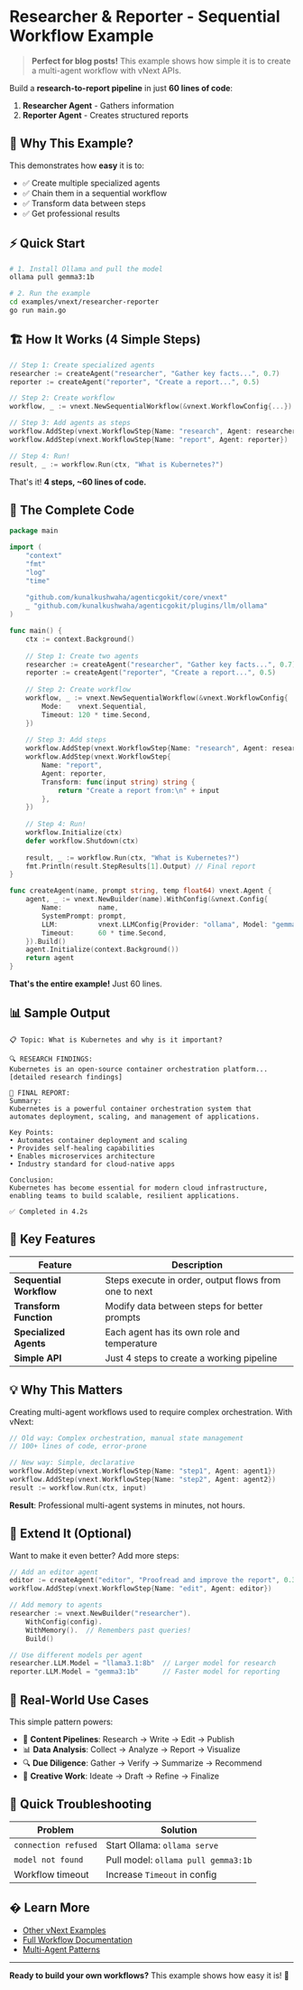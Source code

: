 # Researcher & Reporter - Sequential Workflow Example

> **Perfect for blog posts!** This example shows how simple it is to create a multi-agent workflow with vNext APIs.

Build a **research-to-report pipeline** in just **60 lines of code**:
1. **Researcher Agent** - Gathers information
2. **Reporter Agent** - Creates structured reports

## 🎯 Why This Example?

This demonstrates how **easy** it is to:
- ✅ Create multiple specialized agents
- ✅ Chain them in a sequential workflow
- ✅ Transform data between steps
- ✅ Get professional results

## ⚡ Quick Start

```bash
# 1. Install Ollama and pull the model
ollama pull gemma3:1b

# 2. Run the example
cd examples/vnext/researcher-reporter
go run main.go
```

## 🏗️ How It Works (4 Simple Steps)

```go
// Step 1: Create specialized agents
researcher := createAgent("researcher", "Gather key facts...", 0.7)
reporter := createAgent("reporter", "Create a report...", 0.5)

// Step 2: Create workflow
workflow, _ := vnext.NewSequentialWorkflow(&vnext.WorkflowConfig{...})

// Step 3: Add agents as steps
workflow.AddStep(vnext.WorkflowStep{Name: "research", Agent: researcher})
workflow.AddStep(vnext.WorkflowStep{Name: "report", Agent: reporter})

// Step 4: Run!
result, _ := workflow.Run(ctx, "What is Kubernetes?")
```

That's it! **4 steps, ~60 lines of code.**

## 📖 The Complete Code

```go
package main

import (
    "context"
    "fmt"
    "log"
    "time"
    
    "github.com/kunalkushwaha/agenticgokit/core/vnext"
    _ "github.com/kunalkushwaha/agenticgokit/plugins/llm/ollama"
)

func main() {
    ctx := context.Background()
    
    // Step 1: Create two agents
    researcher := createAgent("researcher", "Gather key facts...", 0.7)
    reporter := createAgent("reporter", "Create a report...", 0.5)
    
    // Step 2: Create workflow
    workflow, _ := vnext.NewSequentialWorkflow(&vnext.WorkflowConfig{
        Mode:    vnext.Sequential,
        Timeout: 120 * time.Second,
    })
    
    // Step 3: Add steps
    workflow.AddStep(vnext.WorkflowStep{Name: "research", Agent: researcher})
    workflow.AddStep(vnext.WorkflowStep{
        Name: "report", 
        Agent: reporter,
        Transform: func(input string) string {
            return "Create a report from:\n" + input
        },
    })
    
    // Step 4: Run!
    workflow.Initialize(ctx)
    defer workflow.Shutdown(ctx)
    
    result, _ := workflow.Run(ctx, "What is Kubernetes?")
    fmt.Println(result.StepResults[1].Output) // Final report
}

func createAgent(name, prompt string, temp float64) vnext.Agent {
    agent, _ := vnext.NewBuilder(name).WithConfig(&vnext.Config{
        Name:         name,
        SystemPrompt: prompt,
        LLM:          vnext.LLMConfig{Provider: "ollama", Model: "gemma3:1b", Temperature: temp},
        Timeout:      60 * time.Second,
    }).Build()
    agent.Initialize(context.Background())
    return agent
}
```

**That's the entire example!** Just 60 lines.

## 📊 Sample Output

```
📋 Topic: What is Kubernetes and why is it important?

🔍 RESEARCH FINDINGS:
Kubernetes is an open-source container orchestration platform...
[detailed research findings]

📄 FINAL REPORT:
Summary:
Kubernetes is a powerful container orchestration system that 
automates deployment, scaling, and management of applications.

Key Points:
• Automates container deployment and scaling
• Provides self-healing capabilities
• Enables microservices architecture
• Industry standard for cloud-native apps

Conclusion:
Kubernetes has become essential for modern cloud infrastructure,
enabling teams to build scalable, resilient applications.

✅ Completed in 4.2s
```

## 🔑 Key Features

| Feature | Description |
|---------|-------------|
| **Sequential Workflow** | Steps execute in order, output flows from one to next |
| **Transform Function** | Modify data between steps for better prompts |
| **Specialized Agents** | Each agent has its own role and temperature |
| **Simple API** | Just 4 steps to create a working pipeline |

## 💡 Why This Matters

Creating multi-agent workflows used to require complex orchestration. With vNext:

```go
// Old way: Complex orchestration, manual state management
// 100+ lines of code, error-prone

// New way: Simple, declarative
workflow.AddStep(vnext.WorkflowStep{Name: "step1", Agent: agent1})
workflow.AddStep(vnext.WorkflowStep{Name: "step2", Agent: agent2})
result := workflow.Run(ctx, input)
```

**Result**: Professional multi-agent systems in minutes, not hours.

## 🎨 Extend It (Optional)

Want to make it even better? Add more steps:

```go
// Add an editor agent
editor := createAgent("editor", "Proofread and improve the report", 0.3)
workflow.AddStep(vnext.WorkflowStep{Name: "edit", Agent: editor})

// Add memory to agents
researcher := vnext.NewBuilder("researcher").
    WithConfig(config).
    WithMemory().  // Remembers past queries!
    Build()

// Use different models per agent
researcher.LLM.Model = "llama3.1:8b"  // Larger model for research
reporter.LLM.Model = "gemma3:1b"      // Faster model for reporting
```

## 🎯 Real-World Use Cases

This simple pattern powers:
- 📝 **Content Pipelines**: Research → Write → Edit → Publish
- 📊 **Data Analysis**: Collect → Analyze → Report → Visualize  
- 🔍 **Due Diligence**: Gather → Verify → Summarize → Recommend
- 🎨 **Creative Work**: Ideate → Draft → Refine → Finalize

## 🐛 Quick Troubleshooting

| Problem | Solution |
|---------|----------|
| `connection refused` | Start Ollama: `ollama serve` |
| `model not found` | Pull model: `ollama pull gemma3:1b` |
| Workflow timeout | Increase `Timeout` in config |

## � Learn More

- [Other vNext Examples](../)
- [Full Workflow Documentation](../../../docs/guides/vnext-workflows.md)
- [Multi-Agent Patterns](../../../docs/guides/multi-agent-patterns.md)

---

**Ready to build your own workflows?** This example shows how easy it is! 🚀
